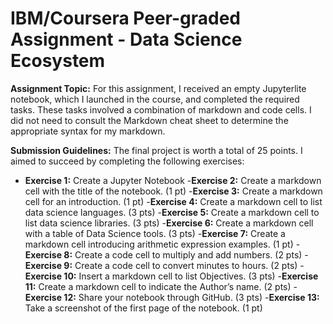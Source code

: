 # IBM/Coursera Peer-graded Assignment - Data Science Ecosystem
**Assignment Topic:** For this assignment, I received an empty Jupyterlite notebook, which I launched in the course, and completed the required tasks.
These tasks involved a combination of markdown and code cells. I did not need to consult the Markdown cheat sheet to determine the appropriate syntax for my markdown.

**Submission Guidelines:** The final project is worth a total of 25 points. I aimed to succeed by completing the following exercises:
- **Exercise 1:** Create a Jupyter Notebook 
-**Exercise 2:** Create a markdown cell with the title of the notebook. (1 pt)
-**Exercise 3:** Create a markdown cell for an introduction. (1 pt)
-**Exercise 4:** Create a markdown cell to list data science languages. (3 pts)
-**Exercise 5:** Create a markdown cell to list data science libraries. (3 pts)
-**Exercise 6:** Create a markdown cell with a table of Data Science tools. (3 pts)
-**Exercise 7:** Create a markdown cell introducing arithmetic expression examples. (1 pt)
-**Exercise 8:** Create a code cell to multiply and add numbers. (2 pts)
-**Exercise 9:** Create a code cell to convert minutes to hours. (2 pts)
-**Exercise 10:** Insert a markdown cell to list Objectives. (3 pts)
-**Exercise 11:** Create a markdown cell to indicate the Author’s name. (2 pts)
-**Exercise 12:** Share your notebook through GitHub. (3 pts)
-**Exercise 13:** Take a screenshot of the first page of the notebook. (1 pt)
